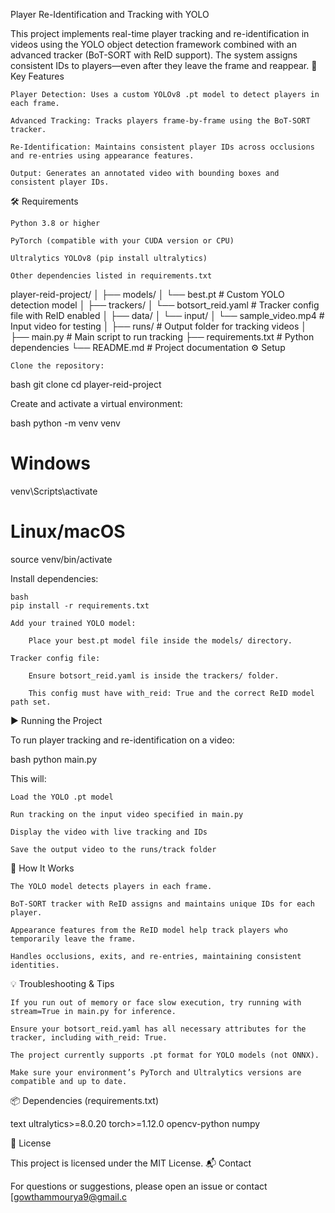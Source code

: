 
Player Re-Identification and Tracking with YOLO

This project implements real-time player tracking and re-identification in videos using the YOLO object detection framework combined with an advanced tracker (BoT-SORT with ReID support). The system assigns consistent IDs to players—even after they leave the frame and reappear.
🚀 Key Features

    Player Detection: Uses a custom YOLOv8 .pt model to detect players in each frame.

    Advanced Tracking: Tracks players frame-by-frame using the BoT-SORT tracker.

    Re-Identification: Maintains consistent player IDs across occlusions and re-entries using appearance features.

    Output: Generates an annotated video with bounding boxes and consistent player IDs.


🛠️ Requirements

    Python 3.8 or higher

    PyTorch (compatible with your CUDA version or CPU)

    Ultralytics YOLOv8 (pip install ultralytics)

    Other dependencies listed in requirements.txt
player-reid-project/
│
├── models/
│ └── best.pt                # Custom YOLO detection model
│
├── trackers/
│ └── botsort_reid.yaml      # Tracker config file with ReID enabled
│
├── data/
│ └── input/
│ └── sample_video.mp4       # Input video for testing
│
├── runs/                    # Output folder for tracking videos
│
├── main.py                  # Main script to run tracking
├── requirements.txt         # Python dependencies
└── README.md                # Project documentation
⚙️ Setup

    Clone the repository:

bash
git clone <your-repo-url>
cd player-reid-project

Create and activate a virtual environment:

bash
python -m venv venv
# Windows
venv\Scripts\activate
# Linux/macOS
source venv/bin/activate

Install dependencies:

    bash
    pip install -r requirements.txt

    Add your trained YOLO model:

        Place your best.pt model file inside the models/ directory.

    Tracker config file:

        Ensure botsort_reid.yaml is inside the trackers/ folder.

        This config must have with_reid: True and the correct ReID model path set.

▶️ Running the Project

To run player tracking and re-identification on a video:

bash
python main.py

This will:

    Load the YOLO .pt model

    Run tracking on the input video specified in main.py

    Display the video with live tracking and IDs

    Save the output video to the runs/track folder

🧠 How It Works

    The YOLO model detects players in each frame.

    BoT-SORT tracker with ReID assigns and maintains unique IDs for each player.

    Appearance features from the ReID model help track players who temporarily leave the frame.

    Handles occlusions, exits, and re-entries, maintaining consistent identities.

💡 Troubleshooting & Tips

    If you run out of memory or face slow execution, try running with stream=True in main.py for inference.

    Ensure your botsort_reid.yaml has all necessary attributes for the tracker, including with_reid: True.

    The project currently supports .pt format for YOLO models (not ONNX).

    Make sure your environment’s PyTorch and Ultralytics versions are compatible and up to date.

📦 Dependencies (requirements.txt)

text
ultralytics>=8.0.20
torch>=1.12.0
opencv-python
numpy

📄 License

This project is licensed under the MIT License.
📬 Contact

For questions or suggestions, please open an issue or contact [gowthammourya9@gmail.c
